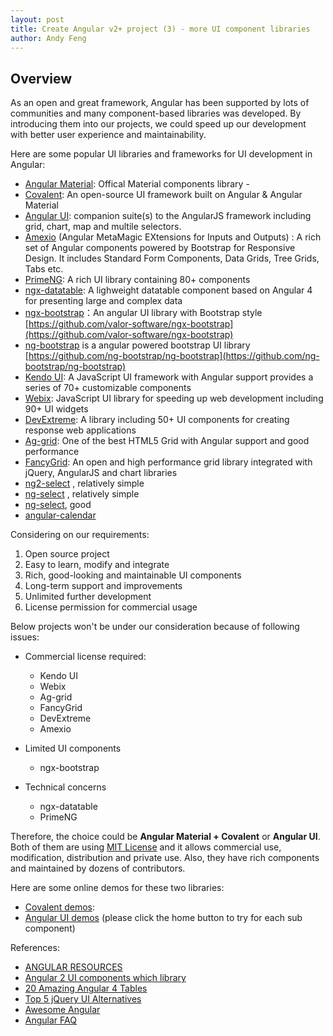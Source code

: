 ```yaml
---
layout: post
title: Create Angular v2+ project (3) - more UI component libraries
author: Andy Feng
---
```


## Overview ##
As an open and great framework, Angular has been supported by lots of communities and many component-based libraries was developed. By introducing them into our projects, we could speed up our development with better user experience and maintainability.

Here are some popular UI libraries and frameworks for UI development in Angular:

-	[Angular Material](https://material.angular.io ): Offical Material components library - 
-	[Covalent](https://teradata.github.io/covalent/#/components): An open-source UI framework built on Angular & Angular Material 
-	[Angular UI](https://angular-ui.github.io ): companion suite(s) to the AngularJS framework including grid, chart, map and multile selectors.  
-	[Amexio](https://amexio.tech ) (Angular MetaMagic EXtensions for Inputs and Outputs) : A rich set of Angular components powered by Bootstrap for Responsive Design. It includes Standard Form Components, Data Grids, Tree Grids, Tabs etc. 
-	[PrimeNG](https://www.primefaces.org/primeng/): A rich UI library containing 80+ components  
-	[ngx-datatable](http://swimlane.github.io/ngx-datatable/): A lighweight datatable component based on Angular 4 for presenting large and complex data 
-	[ngx-bootstrap](http://valor-software.com/ngx-bootstrap/#/)：An angular UI library with Bootstrap style [https://github.com/valor-software/ngx-bootstrap](https://github.com/valor-software/ngx-bootstrap)
-	[ng-bootstrap](https://ng-bootstrap.github.io) is a angular powered bootstrap UI library [https://github.com/ng-bootstrap/ng-bootstrap](https://github.com/ng-bootstrap/ng-bootstrap) 
-	[Kendo UI](https://www.telerik.com/kendo-angular-ui/ ): A JavaScript UI framework with Angular support provides a series of 70+ customizable components
-	[Webix](https://webix.com): JavaScript UI library for speeding up web development including 90+ UI widgets 
-	[DevExtreme](https://js.devexpress.com/Overview/Angular/): A library including 50+ UI components for creating response web applications 
-	[Ag-grid](https://www.ag-grid.com): One of the best HTML5 Grid with Angular support and good performance 
-	[FancyGrid](https://fancygrid.com): An open and high performance grid library integrated with jQuery, AngularJS and chart libraries
-	[ng2-select](https://github.com/valor-software/ng2-select) , relatively simple
-	[ng-select](https://github.com/basvandenberg/ng-select) , relatively simple
-	[ng-select](https://github.com/ng-select/ng-select), good
-	[angular-calendar](https://github.com/mattlewis92/angular-calendar)

Considering on our requirements:

1. Open source project
2. Easy to learn, modify and integrate
3. Rich, good-looking and maintainable UI components
4. Long-term support and improvements
5. Unlimited further development
6. License permission for commercial usage

Below projects won't be under our consideration because of following issues:

- Commercial license required:
	- Kendo UI
	- Webix
	- Ag-grid
	- FancyGrid
	- DevExtreme
	- Amexio

- Limited UI components
	- ngx-bootstrap

- Technical concerns       
	- ngx-datatable
	- PrimeNG

Therefore, the choice could be **Angular Material + Covalent** or **Angular UI**. Both of them are using [MIT License](https://opensource.org/licenses/MIT ) and it allows commercial use, modification, distribution and private use. Also, they have rich components and maintained by dozens of contributors. 

Here are some online demos for these two libraries:

-	[Covalent demos](https://teradata.github.io/covalent/#/components): 
-	[Angular UI demos](https://angular-ui.github.io) (please click the home button to try for each sub component)

References:

- [ANGULAR RESOURCES](https://angular.io/resources)
- [Angular 2 UI components which library](https://stackoverflow.com/questions/39395359/angular-2-ui-components-which-library)
- [20 Amazing Angular 4 Tables](https://www.angularjs4u.com/tables/20-amazing-angular-4-tables) 
- [Top 5 jQuery UI Alternatives](https://www.sitepoint.com/top-5-jquery-ui-alternatives) 
- [Awesome Angular](https://github.com/gdi2290/awesome-angular) 
- [Angular FAQ](https://github.com/semlinker/angular-faq)

